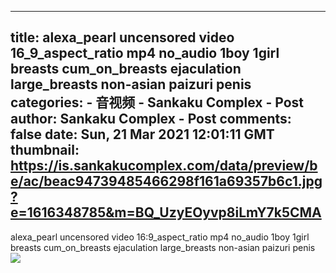 
---
title: alexa_pearl uncensored video 16_9_aspect_ratio mp4 no_audio 1boy 1girl breasts cum_on_breasts ejaculation large_breasts non-asian paizuri penis
categories: 
    - 音视频
    - Sankaku Complex - Post
author: Sankaku Complex - Post
comments: false
date: Sun, 21 Mar 2021 12:01:11 GMT
thumbnail: https://is.sankakucomplex.com/data/preview/be/ac/beac94739485466298f161a69357b6c1.jpg?e=1616348785&m=BQ_UzyEOyvp8iLmY7k5CMA
---

<div>   
alexa_pearl uncensored video 16:9_aspect_ratio mp4 no_audio 1boy 1girl breasts cum_on_breasts ejaculation large_breasts non-asian paizuri penis<br> <div xmlns="http://www.w3.org/1999/xhtml"> <a title="alexa_pearl uncensored video 16:9_aspect_ratio mp4 no_audio 1boy 1girl breasts cum_on_breasts ejaculation large_breasts non-asian paizuri penis" target="_blank" href="https://idol.sankakucomplex.com/post/show/767840"> <img src="https://is.sankakucomplex.com/data/preview/be/ac/beac94739485466298f161a69357b6c1.jpg?e=1616348785&m=BQ_UzyEOyvp8iLmY7k5CMA" referrerpolicy="no-referrer"> </a> </div>   
</div>
            